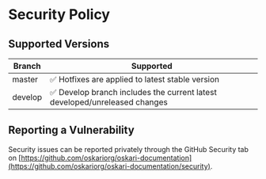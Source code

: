 # Security Policy

## Supported Versions

| Branch | Supported          |
| ------- | ------------------ |
| master   | :white_check_mark: Hotfixes are applied to latest stable version |
| develop  | :white_check_mark: Develop branch includes the current latest developed/unreleased changes |

## Reporting a Vulnerability

Security issues can be reported privately through the GitHub Security tab on [https://github.com/oskariorg/oskari-documentation](https://github.com/oskariorg/oskari-documentation/security).

